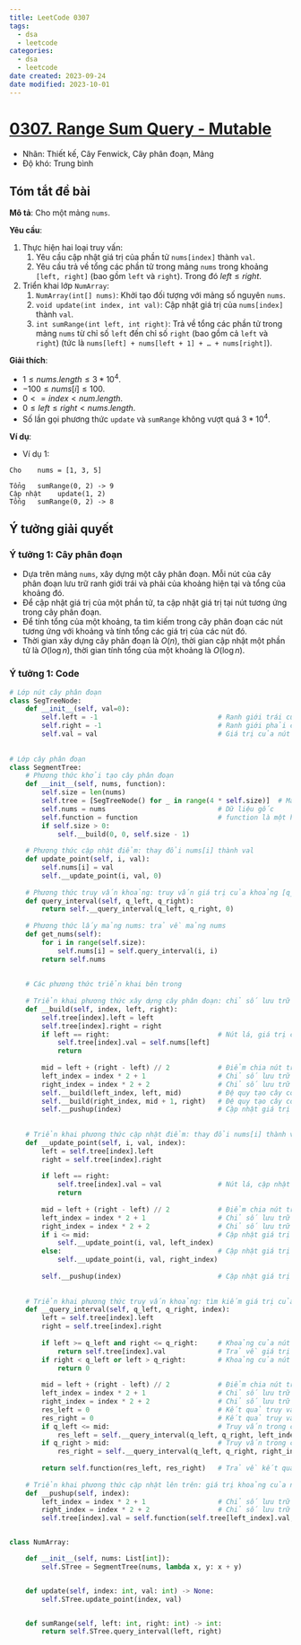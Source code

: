 ```yaml
---
title: LeetCode 0307
tags:
  - dsa
  - leetcode
categories:
  - dsa
  - leetcode
date created: 2023-09-24
date modified: 2023-10-01
---
```


# [0307. Range Sum Query - Mutable](https://leetcode.com/problems/range-sum-query-mutable/)

- Nhãn: Thiết kế, Cây Fenwick, Cây phân đoạn, Mảng
- Độ khó: Trung bình

## Tóm tắt đề bài

**Mô tả**: Cho một mảng `nums`.

**Yêu cầu**:

1. Thực hiện hai loại truy vấn:
   1. Yêu cầu cập nhật giá trị của phần tử `nums[index]` thành `val`.
   2. Yêu cầu trả về tổng các phần tử trong mảng `nums` trong khoảng `[left, right]` (bao gồm `left` và `right`). Trong đó $left \le right$.
2. Triển khai lớp `NumArray`:
   1. `NumArray(int[] nums)`: Khởi tạo đối tượng với mảng số nguyên `nums`.
   2. `void update(int index, int val)`: Cập nhật giá trị của `nums[index]` thành `val`.
   3. `int sumRange(int left, int right)`: Trả về tổng các phần tử trong mảng `nums` từ chỉ số `left` đến chỉ số `right` (bao gồm cả `left` và `right`) (tức là `nums[left] + nums[left + 1] + … + nums[right]`).

**Giải thích**:

- $1 \le nums.length \le 3 * 10^4$.
- $-100 \le nums[i] \le 100$.
- $0 <= index < num.length$.
- $0 \le left \le right < nums.length$.
- Số lần gọi phương thức `update` và `sumRange` không vượt quá $3 * 10^4$.

**Ví dụ**:

- Ví dụ 1:

```
Cho    nums = [1, 3, 5]

Tổng   sumRange(0, 2) -> 9  
Cập nhật    update(1, 2)  
Tổng   sumRange(0, 2) -> 8  
```

## Ý tưởng giải quyết

### Ý tưởng 1: Cây phân đoạn

- Dựa trên mảng `nums`, xây dựng một cây phân đoạn. Mỗi nút của cây phân đoạn lưu trữ ranh giới trái và phải của khoảng hiện tại và tổng của khoảng đó.
- Để cập nhật giá trị của một phần tử, ta cập nhật giá trị tại nút tương ứng trong cây phân đoạn.
- Để tính tổng của một khoảng, ta tìm kiếm trong cây phân đoạn các nút tương ứng với khoảng và tính tổng các giá trị của các nút đó.
- Thời gian xây dựng cây phân đoạn là $O(n)$, thời gian cập nhật một phần tử là $O(\log n)$, thời gian tính tổng của một khoảng là $O(\log n)$.

### Ý tưởng 1: Code

```python
# Lớp nút cây phân đoạn
class SegTreeNode:
    def __init__(self, val=0):
        self.left = -1                              # Ranh giới trái của khoảng
        self.right = -1                             # Ranh giới phải của khoảng
        self.val = val                              # Giá trị của nút (tổng của khoảng)
        
        
# Lớp cây phân đoạn
class SegmentTree:
    # Phương thức khởi tạo cây phân đoạn
    def __init__(self, nums, function):
        self.size = len(nums)
        self.tree = [SegTreeNode() for _ in range(4 * self.size)]  # Mảng lưu trữ SegTreeNode
        self.nums = nums                            # Dữ liệu gốc
        self.function = function                    # function là một hàm, phương thức tổng hợp của khoảng trái và phải
        if self.size > 0:
            self.__build(0, 0, self.size - 1)
        
    # Phương thức cập nhật điểm: thay đổi nums[i] thành val
    def update_point(self, i, val):
        self.nums[i] = val
        self.__update_point(i, val, 0)
    
    # Phương thức truy vấn khoảng: truy vấn giá trị của khoảng [q_left, q_right]
    def query_interval(self, q_left, q_right):
        return self.__query_interval(q_left, q_right, 0)
    
    # Phương thức lấy mảng nums: trả về mảng nums
    def get_nums(self):
        for i in range(self.size):
            self.nums[i] = self.query_interval(i, i)
        return self.nums
    
    
    # Các phương thức triển khai bên trong
    
    # Triển khai phương thức xây dựng cây phân đoạn: chỉ số lưu trữ của nút là index, khoảng của nút là [left, right]
    def __build(self, index, left, right):
        self.tree[index].left = left
        self.tree[index].right = right
        if left == right:                           # Nút lá, giá trị của nút là giá trị phần tử tại vị trí tương ứng
            self.tree[index].val = self.nums[left]
            return
    
        mid = left + (right - left) // 2            # Điểm chia nút trái và phải
        left_index = index * 2 + 1                  # Chỉ số lưu trữ của nút con trái
        right_index = index * 2 + 2                 # Chỉ số lưu trữ của nút con phải
        self.__build(left_index, left, mid)         # Đệ quy tạo cây con trái
        self.__build(right_index, mid + 1, right)   # Đệ quy tạo cây con phải
        self.__pushup(index)                        # Cập nhật giá trị khoảng của nút lên trên
    
    
    # Triển khai phương thức cập nhật điểm: thay đổi nums[i] thành val. Chỉ số lưu trữ của nút là index, khoảng của nút là [left, right]
    def __update_point(self, i, val, index):
        left = self.tree[index].left
        right = self.tree[index].right
        
        if left == right:
            self.tree[index].val = val              # Nút lá, cập nhật giá trị của nút thành val
            return
        
        mid = left + (right - left) // 2            # Điểm chia nút trái và phải
        left_index = index * 2 + 1                  # Chỉ số lưu trữ của nút con trái
        right_index = index * 2 + 2                 # Chỉ số lưu trữ của nút con phải
        if i <= mid:                                # Cập nhật giá trị của nút trong cây con trái
            self.__update_point(i, val, left_index)
        else:                                       # Cập nhật giá trị của nút trong cây con phải
            self.__update_point(i, val, right_index)
        
        self.__pushup(index)                        # Cập nhật giá trị khoảng của nút lên trên
        
    
    # Triển khai phương thức truy vấn khoảng: tìm kiếm giá trị của khoảng [q_left, q_right] trong khoảng [left, right] của cây
    def __query_interval(self, q_left, q_right, index):
        left = self.tree[index].left
        right = self.tree[index].right
        
        if left >= q_left and right <= q_right:     # Khoảng của nút nằm trong khoảng [q_left, q_right]
            return self.tree[index].val             # Trả về giá trị của nút
        if right < q_left or left > q_right:        # Khoảng của nút không liên quan đến [q_left, q_right]
            return 0
    
        mid = left + (right - left) // 2            # Điểm chia nút trái và phải
        left_index = index * 2 + 1                  # Chỉ số lưu trữ của nút con trái
        right_index = index * 2 + 2                 # Chỉ số lưu trữ của nút con phải
        res_left = 0                                # Kết quả truy vấn cây con trái
        res_right = 0                               # Kết quả truy vấn cây con phải
        if q_left <= mid:                           # Truy vấn trong cây con trái
            res_left = self.__query_interval(q_left, q_right, left_index)
        if q_right > mid:                           # Truy vấn trong cây con phải
            res_right = self.__query_interval(q_left, q_right, right_index)
        
        return self.function(res_left, res_right)   # Trả về kết quả tính toán tổng của giá trị các nút con trái và phải
    
    # Triển khai phương thức cập nhật lên trên: giá trị khoảng của nút có chỉ số index bằng tổng giá trị của nút con trái và phải
    def __pushup(self, index):
        left_index = index * 2 + 1                  # Chỉ số lưu trữ của nút con trái
        right_index = index * 2 + 2                 # Chỉ số lưu trữ của nút con phải
        self.tree[index].val = self.function(self.tree[left_index].val, self.tree[right_index].val)


class NumArray:

    def __init__(self, nums: List[int]):
        self.STree = SegmentTree(nums, lambda x, y: x + y)


    def update(self, index: int, val: int) -> None:
        self.STree.update_point(index, val)


    def sumRange(self, left: int, right: int) -> int:
        return self.STree.query_interval(left, right)
```
